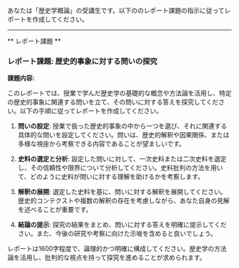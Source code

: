あなたは「歴史学概論」の受講生です。以下ののレポート課題の指示に従ってレポートを作成してください。

---------------------------------------
** レポート課題 **

### レポート課題: 歴史的事象に対する問いの探究

**課題内容:**

このレポートでは、授業で学んだ歴史学の基礎的な概念や方法論を活用し、特定の歴史的事象に関連する問いを立て、その問いに対する答えを探究してください。以下の手順に従ってレポートを作成してください。

1. **問いの設定**: 授業で扱った歴史的事象の中から一つを選び、それに関連する具体的な問いを設定してください。問いは、歴史的解釈や因果関係、または多様な視座から考察できる内容であることが望ましいです。

2. **史料の選定と分析**: 設定した問いに対して、一次史料または二次史料を選定し、その信頼性や限界について分析してください。史料批判の方法を用いて、どのように史料が問いに対する理解を助けるかを考察します。

3. **解釈の展開**: 選定した史料を基に、問いに対する解釈を展開してください。歴史的コンテクストや複数の解釈の存在を考慮しながら、あなた自身の見解を述べることが重要です。

4. **結論の提示**: 探究の結果をまとめ、問いに対する答えを明確に提示してください。また、今後の研究や考察に向けた示唆を含めると良いでしょう。

レポートは1600字程度で、論理的かつ明確に構成してください。歴史学の方法論を活用し、批判的な視点を持って探究を進めることが求められます。